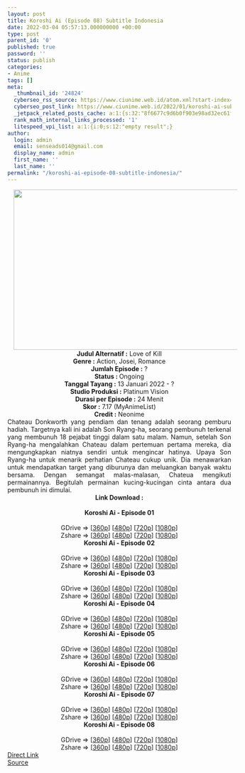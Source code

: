```yaml
---
layout: post
title: Koroshi Ai (Episode 08) Subtitle Indonesia
date: 2022-03-04 05:57:13.000000000 +00:00
type: post
parent_id: '0'
published: true
password: ''
status: publish
categories:
- Anime
tags: []
meta:
  _thumbnail_id: '24824'
  cyberseo_rss_source: https://www.ciunime.web.id/atom.xml?start-index=1
  cyberseo_post_link: https://www.ciunime.web.id/2022/01/koroshi-ai-subtitle-indonesia.html
  _jetpack_related_posts_cache: a:1:{s:32:"8f6677c9d6b0f903e98ad32ec61f8deb";a:2:{s:7:"expires";i:1653791200;s:7:"payload";a:3:{i:0;a:1:{s:2:"id";i:25085;}i:1;a:1:{s:2:"id";i:25001;}i:2;a:1:{s:2:"id";i:25207;}}}}
  rank_math_internal_links_processed: '1'
  litespeed_vpi_list: a:1:{i:0;s:12:"empty result";}
author:
  login: admin
  email: senseads014@gmail.com
  display_name: admin
  first_name: ''
  last_name: ''
permalink: "/koroshi-ai-episode-08-subtitle-indonesia/"
---
```

<div class="separator" style="clear: both; text-align: center;"><a href="https://blogger.googleusercontent.com/img/a/AVvXsEiNxLPgSZRO-zLKw1kdVTY6AoSDdzjNFTe7Y66PI8YRLAGZmLIUBRvJg-KEyPMKAEtzFl-EyyqjfTb_OXQ63bIXIflxh63uEr_jhlPq6d1R45B7tKFeHREMzlzfE7fjASzVaAY8JG9-Tc1olLAdx4c4cQYvNVH2KbeSGBMeSDM1mGJwFCr8Y7iRpM5L=s1280" style="margin-left: 1em; margin-right: 1em;"><img border="0" data-original-height="720" data-original-width="1280" height="360" src="{{ site.baseurl }}/assets/2022/03/AVvXsEiNxLPgSZRO-zLKw1kdVTY6AoSDdzjNFTe7Y66PI8YRLAGZmLIUBRvJg-KEyPMKAEtzFl-EyyqjfTb_OXQ63bIXIflxh63uEr_jhlPq6d1R45B7tKFeHREMzlzfE7fjASzVaAY8JG9-Tc1olLAdx4c4cQYvNVH2KbeSGBMeSDM1mGJwFCr8Y7iRpM5L=w640-h360" width="640" /></a></div>
<div class="separator" style="clear: both; text-align: center;"></div>
<div style="text-align: center;"><b>Judul</b><b><b> Alternatif</b> :</b> Love of Kill</div>
<div style="text-align: center;"><b><b>Genre :</b></b> Action, Josei,&nbsp;Romance</div>
<div style="text-align: center;"><b>Jumlah Episode :</b> ?<br /><b>Status :&nbsp;</b>Ongoing<br /><b>Tanggal Tayang :</b> 13 Januari 2022 - ?<br /><b>Studio Produksi :</b>&nbsp;Platinum Vision<br /><b>Durasi per Episode :</b> 24 Menit</div>
<div style="text-align: center;"><b>Skor :</b> 7.17 (MyAnimeList)</div>
<div style="text-align: center;"><b>Credit :</b>&nbsp;Neonime</div>
<div style="text-align: center;"></div>
<div style="text-align: justify;">Chateau Donkworth yang pendiam dan tenang adalah seorang pemburu hadiah. Targetnya kali ini adalah Son Ryang-ha, seorang pembunuh terkenal yang membunuh 18 pejabat tinggi dalam satu malam. Namun, setelah Son Ryang-ha mengalahkan Chateau dalam pertemuan pertama mereka, dia mengungkapkan niatnya sendiri untuk mengincar hatinya. Upaya Son Ryang-ha untuk menarik perhatian Chateau cukup unik. Dia menawarkan untuk mendapatkan target yang diburunya dan meluangkan banyak waktu bersama. Dengan semangat malas-malasan, Chateua mengikuti permainannya. Begitulah permainan kucing-kucingan cinta antara dua pembunuh ini dimulai.</div>
<div style="text-align: justify;"></div>
<div style="text-align: justify;"></div>
<div style="text-align: center;">
<div style="text-align: center;">
<div style="text-align: left;">
<div style="text-align: center;"><b>Link Download :</b></div>
<div style="text-align: center;"><b><br /></b></div>
<div style="text-align: center;"><span style="text-align: left;"><b>Koroshi Ai&nbsp;</b></span><b>- Episode 01</b></div>
<div style="text-align: center;"><b><br /></b></div>
<div style="text-align: center;">GDrive =&gt; [<a href="https://www.mp4upload.com/6oaa9t9dy4iz" target="_blank" rel="noopener">360p</a>] [<a href="https://acefile.co/f/65125741/neonime_cinta-ini-membunuhku-01-480p-zip" target="_blank" rel="noopener">480p</a>] [<a href="https://acefile.co/f/65125867/neonime_cinta-ini-membunuhku-01-720p-zip" target="_blank" rel="noopener">720p</a>] [<a href="https://acefile.co/f/65126172/neonime_cinta-ini-membunuhku-01-1080p-zip" target="_blank" rel="noopener">1080p</a>]</div>
<div style="text-align: center;">Zshare =&gt; [<a href="https://www33.zippyshare.com/v/Bjgwoh9i/file.html" target="_blank" rel="noopener">360p</a>] [<a href="https://www116.zippyshare.com/v/4ZmO6ebA/file.html" target="_blank" rel="noopener">480p</a>] [<a href="https://www1.zippyshare.com/v/dU3W9WkE/file.html" target="_blank" rel="noopener">720p</a>] [<a href="https://www19.zippyshare.com/v/NI6Lqd14/file.html" target="_blank" rel="noopener">1080p</a>]</div>
<div style="text-align: center;"></div>
<div style="text-align: center;">
<div><span style="text-align: left;"><b>Koroshi Ai&nbsp;</b></span><b>- Episode 02</b></div>
<div><b><br /></b></div>
<div>GDrive =&gt; [<a href="https://www.mp4upload.com/a9ps62nmg9jr" target="_blank" rel="noopener">360p</a>] [<a href="https://acefile.co/f/65756001/neonime_cinta-ini-membunuhku-02-480p-zip" target="_blank" rel="noopener">480p</a>] [<a href="https://acefile.co/f/65756223/neonime_cinta-ini-membunuhku-02-720p-zip" target="_blank" rel="noopener">720p</a>] [<a href="https://acefile.co/f/65756571/neonime_cinta-ini-membunuhku-02-1080p-zip" target="_blank" rel="noopener">1080p</a>]</div>
<div>Zshare =&gt; [<a href="https://www25.zippyshare.com/v/CnmnSqSE/file.html" target="_blank" rel="noopener">360p</a>] [<a href="https://www47.zippyshare.com/v/uMMHzF7p/file.html" target="_blank" rel="noopener">480p</a>] [<a href="https://www59.zippyshare.com/v/mmqjEUJT/file.html" target="_blank" rel="noopener">720p</a>] [<a href="https://www75.zippyshare.com/v/MrJzLImQ/file.html" target="_blank" rel="noopener">1080p</a>]</div>
<div></div>
<div>
<div><span style="text-align: left;"><b>Koroshi Ai&nbsp;</b></span><b>- Episode 03</b></div>
<div><b><br /></b></div>
<div>GDrive =&gt; [<a href="https://www.mp4upload.com/3i5w4gfn5b6x" target="_blank" rel="noopener">360p</a>] [<a href="https://acefile.co/f/66360140/neonime_cinta-ini-membunuhku-03-480p-zip" target="_blank" rel="noopener">480p</a>] [<a href="https://acefile.co/f/66360304/neonime_cinta-ini-membunuhku-03-720p-zip" target="_blank" rel="noopener">720p</a>] [<a href="https://acefile.co/f/66360628/neonime_cinta-ini-membunuhku-03-1080p-zip" target="_blank" rel="noopener">1080p</a>]</div>
<div>Zshare =&gt; [<a href="https://www21.zippyshare.com/v/0Sr3uj5p/file.html" target="_blank" rel="noopener">360p</a>] [<a href="https://www95.zippyshare.com/v/IngulhBm/file.html" target="_blank" rel="noopener">480p</a>] [<a href="https://www59.zippyshare.com/v/McnXJW86/file.html" target="_blank" rel="noopener">720p</a>] [<a href="https://www86.zippyshare.com/v/PVUzlWTH/file.html" target="_blank" rel="noopener">1080p</a>]</div>
</div>
<div></div>
<div>
<div><span style="text-align: left;"><b>Koroshi Ai&nbsp;</b></span><b>- Episode 04</b></div>
<div><b><br /></b></div>
<div>GDrive =&gt; [<a href="https://www.mp4upload.com/77p74x23novf" target="_blank" rel="noopener">360p</a>] [<a href="https://www.mp4upload.com/bcj2vq4ea66x" target="_blank" rel="noopener">480p</a>] [<a href="https://www.mp4upload.com/jkgsgl55xwid" target="_blank" rel="noopener">720p</a>] [<a href="https://mir.cr/CQNZMXHA" target="_blank" rel="noopener">1080p</a>]</div>
<div>Zshare =&gt; [<a href="https://www51.zippyshare.com/v/hy3s8aBm/file.html" target="_blank" rel="noopener">360p</a>] [<a href="https://www110.zippyshare.com/v/tsmzt62w/file.html" target="_blank" rel="noopener">480p</a>] [<a href="https://www51.zippyshare.com/v/SZa5sqwh/file.html" target="_blank" rel="noopener">720p</a>] [<a href="https://www98.zippyshare.com/v/fdMr07O7/file.html" target="_blank" rel="noopener">1080p</a>]</div>
</div>
<div></div>
<div>
<div><span style="text-align: left;"><b>Koroshi Ai&nbsp;</b></span><b>- Episode 05</b></div>
<div><b><br /></b></div>
<div>GDrive =&gt; [<a href="https://www.mp4upload.com/qnwh4gxeui50" target="_blank" rel="noopener">360p</a>] [<a href="https://acefile.co/f/67556348/neonime_cinta-ini-membunuhku-05-480p-zip" target="_blank" rel="noopener">480p</a>] [<a href="https://acefile.co/f/67556667/neonime_cinta-ini-membunuhku-05-720p-zip" target="_blank" rel="noopener">720p</a>] [<a href="https://acefile.co/f/67556958/neonime_cinta-ini-membunuhku-05-1080p-zip" target="_blank" rel="noopener">1080p</a>]</div>
<div>Zshare =&gt; [<a href="https://www51.zippyshare.com/v/QChC0LlA/file.html" target="_blank" rel="noopener">360p</a>] [<a href="https://www4.zippyshare.com/v/9xNlxXTa/file.html" target="_blank" rel="noopener">480p</a>] [<a href="https://www40.zippyshare.com/v/Z2ypR3ze/file.html" target="_blank" rel="noopener">720p</a>] [<a href="https://www38.zippyshare.com/v/9dO2sp0o/file.html" target="_blank" rel="noopener">1080p</a>]</div>
</div>
<div></div>
<div>
<div><span style="text-align: left;"><b>Koroshi Ai&nbsp;</b></span><b>- Episode 06</b></div>
<div><b><br /></b></div>
<div>GDrive =&gt; [<a href="https://www.mp4upload.com/b1498zs7z90v" target="_blank" rel="noopener">360p</a>] [<a href="https://acefile.co/f/68161783/neonime_cinta-ini-membunuhku-06-480p-zip" target="_blank" rel="noopener">480p</a>] [<a href="https://acefile.co/f/68162041/neonime_cinta-ini-membunuhku-06-720p-zip" target="_blank" rel="noopener">720p</a>] [<a href="https://acefile.co/f/68162404/neonime_cinta-ini-membunuhku-06-1080p-zip" target="_blank" rel="noopener">1080p</a>]</div>
<div>Zshare =&gt; [<a href="https://www36.zippyshare.com/v/pbIecBEz/file.html" target="_blank" rel="noopener">360p</a>] [<a href="https://www97.zippyshare.com/v/6ZfUbGJE/file.html" target="_blank" rel="noopener">480p</a>] [<a href="https://www66.zippyshare.com/v/y4OBvDoG/file.html" target="_blank" rel="noopener">720p</a>] [<a href="https://www69.zippyshare.com/v/pzScgHQG/file.html" target="_blank" rel="noopener">1080p</a>]</div>
</div>
<div></div>
<div>
<div><span style="text-align: left;"><b>Koroshi Ai&nbsp;</b></span><b>- Episode 07</b></div>
<div><b><br /></b></div>
<div>GDrive =&gt; [<a href="https://www.mp4upload.com/zp3jn0boj40l" target="_blank" rel="noopener">360p</a>] [<a href="https://acefile.co/f/68759640/neonime_cinta-ini-membunuhku-07-480p-zip" target="_blank" rel="noopener">480p</a>] [<a href="https://acefile.co/f/68759884/neonime_cinta-ini-membunuhku-07-720p-zip" target="_blank" rel="noopener">720p</a>] [<a href="https://acefile.co/f/68760075/neonime_cinta-ini-membunuhku-07-1080p-zip" target="_blank" rel="noopener">1080p</a>]</div>
<div>Zshare =&gt; [<a href="https://www111.zippyshare.com/v/sXDu57qh/file.html" target="_blank" rel="noopener">360p</a>] [<a href="https://www25.zippyshare.com/v/wWjh92Ad/file.html" target="_blank" rel="noopener">480p</a>] [<a href="https://www17.zippyshare.com/v/gUB88d6u/file.html" target="_blank" rel="noopener">720p</a>] [<a href="https://www89.zippyshare.com/v/DhH5Quqh/file.html" target="_blank" rel="noopener">1080p</a>]</div>
</div>
<div></div>
<div>
<div><span style="text-align: left;"><b>Koroshi Ai&nbsp;</b></span><b>- Episode 08</b></div>
<div><b><br /></b></div>
<div>GDrive =&gt; [<a href="https://www.mp4upload.com/g1ujp54logr4" target="_blank" rel="noopener">360p</a>] [<a href="https://acefile.co/f/69287602/neonime_cinta-ini-membunuhku-08-480p-zip" target="_blank" rel="noopener">480p</a>] [<a href="https://acefile.co/f/69287717/neonime_cinta-ini-membunuhku-08-720p-zip" target="_blank" rel="noopener">720p</a>] [<a href="https://acefile.co/f/69287957/neonime_cinta-ini-membunuhku-08-1080p-zip" target="_blank" rel="noopener">1080p</a>]</div>
<div>Zshare =&gt; [<a href="https://www29.zippyshare.com/v/V0yGk8wV/file.html" target="_blank" rel="noopener">360p</a>] [<a href="https://www111.zippyshare.com/v/KsvYlomI/file.html" target="_blank" rel="noopener">480p</a>] [<a href="https://www41.zippyshare.com/v/fEtR10RK/file.html" target="_blank" rel="noopener">720p</a>] [<a href="https://mir.cr/DUMIQYAH" target="_blank" rel="noopener">1080p</a>]</div>
</div>
</div>
</div>
</div>
</div>
<link rel="stylesheet" href="https://cdnjs.cloudflare.com/ajax/libs/font-awesome/4.7.0/css/font-awesome.min.css" />
<div class="divbtn"> <a href="https://handymansurrender.com/fihup8buzv?key=94550f7ce39444073321dde3b8782f97" class="btn"><i class="fa fa-download"></i> Direct Link</a> <br /><a href="https://www.ciunime.web.id/2022/01/koroshi-ai-subtitle-indonesia.html">Source</a> </div>
